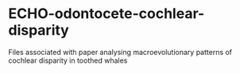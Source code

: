 # ECHO-odontocete-cochlear-disparity
Files associated with paper analysing macroevolutionary patterns of cochlear disparity in toothed whales
